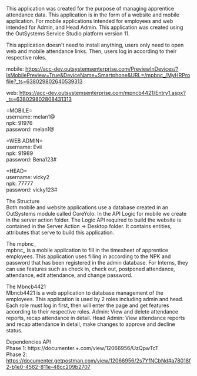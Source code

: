 This application was created for the purpose of managing apprentice attendance data. 
This application is in the form of a website and mobile application. 
For mobile applications intended for employees and web intended for Admin, and Head Admin. 
This application was created using the OutSystems Service Studio platform version 11.

This application doesn't need to install anything, users only need to open web and mobile attendance links. 
Then, users log in according to their respective roles.

mobile: https://acc-dev.outsystemsenterprise.com/PreviewInDevices/?IsMobilePreview=True&DeviceName=Smartphone&URL=/mpbnc_/MyHRProfile?_ts=638029802640539313

web: https://acc-dev.outsystemsenterprise.com/mpncb4421/Entry1.aspx?_ts=638029802808431313

=MOBILE= <br />
username: melan1@ <br />
npk: 91976 <br />
password: melan1@ <br />

=WEB ADMIN= <br />
username: Evii <br />
npk: 91989 <br />
password: Bena123# <br />

=HEAD= <br />
username: vicky2 <br />
npk: 77777 <br />
password: vicky123# <br />

The Structure <br />
Both mobile and website applications use a database created in an OutSystems module called CoreYolo. 
In the API Logic for mobile we create in the server action folder.
The Logic API required to build the website is contained in the Server Action -> Desktop folder.
It contains entities, attributes that serve to build this application.

The mpbnc_<br />
mpbnc_ is a mobile application to fill in the timesheet of apprentice employees. 
This application uses filling in according to the NPK and password that has been registered in the admin database. 
For Interns, they can use features such as check in, check out, postponed attendance, attendance, edit attendance, and change password.

The Mbncb4421<br />
Mbncb4421 is a web application to database management of the employees. This application is used by 2 roles including admin and head.
Each role must log in first, then will enter the page and get features according to their respective roles.
Admin: View and delete attendance reports, recap attendance in detail.
Head Admin: View attendance reports and recap attendance in detail, make changes to approve and decline status.

Dependencies API<br />
Phase 1: https://documenter.+.com/view/12066956/UzQpwTcT <br />
Phase 2: https://documenter.getpostman.com/view/12066956/2s7YfNCbNd#a78018f2-b1e0-4562-811e-48cc209b2707 <br />

